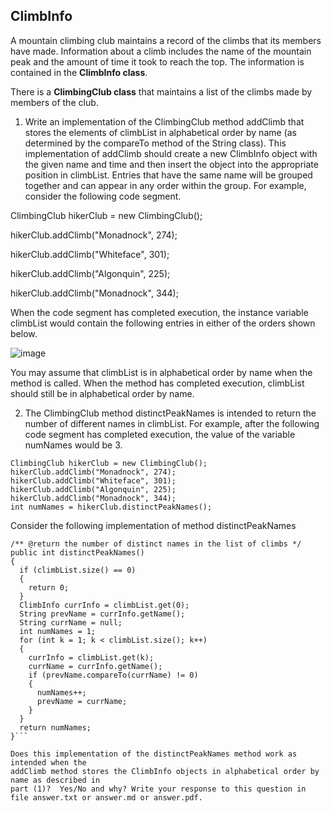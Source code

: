 ## ClimbInfo

A mountain climbing club maintains a record of the climbs that its members have made. Information about a
climb includes the name of the mountain peak and the amount of time it took to reach the top. The information is
contained in the **ClimbInfo class**.

There is a **ClimbingClub class** that maintains a list of the climbs made by members of the club.

1. Write an implementation of the ClimbingClub method addClimb that stores the elements of
climbList in alphabetical order by name (as determined by the compareTo method of the String
class). This implementation of addClimb should create a new ClimbInfo object with the given name
and time and then insert the object into the appropriate position in climbList. Entries that have the
same name will be grouped together and can appear in any order within the group. For example, consider the
following code segment.

ClimbingClub hikerClub = new ClimbingClub();

hikerClub.addClimb("Monadnock", 274);

hikerClub.addClimb("Whiteface", 301);

hikerClub.addClimb("Algonquin", 225);

hikerClub.addClimb("Monadnock", 344);

When the code segment has completed execution, the instance variable climbList would contain the
following entries in either of the orders shown below.

![image](https://github.com/user-attachments/assets/d829c969-9fbf-49dd-a2ac-96f493ad8c8e)


You may assume that climbList is in alphabetical order by name when the method is called. When the
method has completed execution, climbList should still be in alphabetical order by name.

2. The ClimbingClub method distinctPeakNames is intended to return the number of different
names in climbList. For example, after the following code segment has completed execution, the value
of the variable numNames would be 3.

```
ClimbingClub hikerClub = new ClimbingClub();
hikerClub.addClimb("Monadnock", 274);
hikerClub.addClimb("Whiteface", 301);
hikerClub.addClimb("Algonquin", 225);
hikerClub.addClimb("Monadnock", 344);
int numNames = hikerClub.distinctPeakNames();
```
Consider the following implementation of method distinctPeakNames

```
/** @return the number of distinct names in the list of climbs */
public int distinctPeakNames()
{
  if (climbList.size() == 0)
  {
    return 0;
  }
  ClimbInfo currInfo = climbList.get(0);
  String prevName = currInfo.getName();
  String currName = null;
  int numNames = 1;
  for (int k = 1; k < climbList.size(); k++)
  {
    currInfo = climbList.get(k);
    currName = currInfo.getName();
    if (prevName.compareTo(currName) != 0)
    {
      numNames++;
      prevName = currName;
    }
  }
  return numNames;
}```

Does this implementation of the distinctPeakNames method work as intended when the
addClimb method stores the ClimbInfo objects in alphabetical order by name as described in
part (1)?  Yes/No and why? Write your response to this question in file answer.txt or answer.md or answer.pdf.
